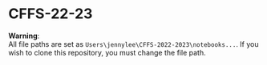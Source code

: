 # CFFS-22-23

**Warning**:
<br>All file paths are set as `Users\jennylee\CFFS-2022-2023\notebooks...`. If you wish to clone this repository, you must change the file path.
